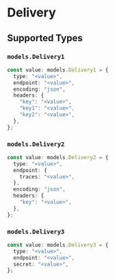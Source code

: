 # Delivery


## Supported Types

### `models.Delivery1`

```typescript
const value: models.Delivery1 = {
  type: "<value>",
  endpoint: "<value>",
  encoding: "json",
  headers: {
    "key": "<value>",
    "key1": "<value>",
    "key2": "<value>",
  },
};
```

### `models.Delivery2`

```typescript
const value: models.Delivery2 = {
  type: "<value>",
  endpoint: {
    traces: "<value>",
  },
  encoding: "json",
  headers: {
    "key": "<value>",
  },
};
```

### `models.Delivery3`

```typescript
const value: models.Delivery3 = {
  type: "<value>",
  endpoint: "<value>",
  secret: "<value>",
};
```

